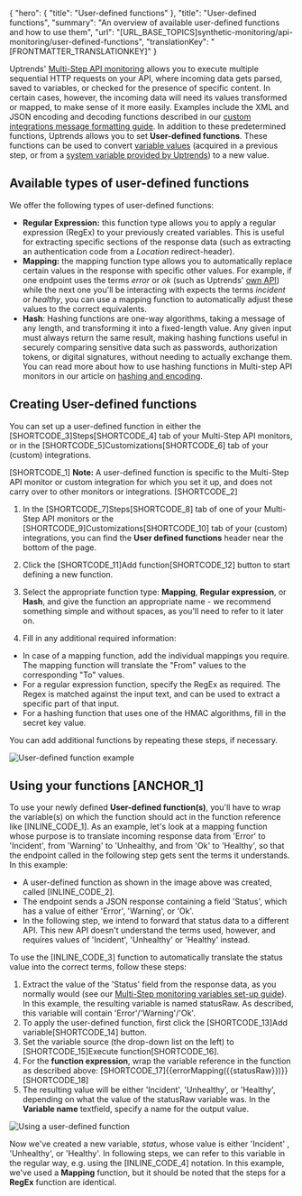 {
  "hero": {
    "title": "User-defined functions"
  },
  "title": "User-defined functions",
  "summary": "An overview of available user-defined functions and how to use them",
  "url": "[URL_BASE_TOPICS]synthetic-monitoring/api-monitoring/user-defined-functions",
  "translationKey": "[FRONTMATTER_TRANSLATIONKEY]"
}

Uptrends' [Multi-Step API monitoring]([LINK_URL_1]) allows you to execute multiple sequential HTTP requests on your API, where incoming data gets parsed, saved to variables, or checked for the presence of specific content. In certain cases, however, the incoming data will need its values transformed or mapped, to make sense of it more easily. Examples include the XML and JSON encoding and decoding functions described in our [custom integrations message formatting guide]([LINK_URL_2]). In addition to these predetermined functions, Uptrends allows you to set **User-defined functions**. These functions can be used to convert [variable values]([LINK_URL_3]) (acquired in a previous step, or from a [system variable provided by Uptrends]([LINK_URL_4])) to a new value.

## Available types of user-defined functions

We offer the following types of user-defined functions:

- **Regular Expression:** this function type allows you to apply a regular expression (RegEx) to your previously created variables. This is useful for extracting specific sections of the response data (such as extracting an authentication code from a *Location* redirect-header).
- **Mapping:** the mapping function type allows you to automatically replace certain values in the response with specific other values. For example, if one endpoint uses the terms *error* or *ok* (such as Uptrends' [own API]([LINK_URL_5])) while the next one you'll be interacting with expects the terms *incident* or *healthy*, you can use a mapping function to automatically adjust these values to the correct equivalents.
- **Hash**: Hashing functions are one-way algorithms, taking a message of any length, and transforming it into a fixed-length value. Any given input must always return the same result, making hashing functions useful in securely comparing sensitive data such as passwords, authorization tokens, or digital signatures, without needing to actually exchange them. You can read more about how to use hashing functions in Multi-step API monitors in our article on [hashing and encoding]([LINK_URL_6]).

## Creating User-defined functions

You can set up a user-defined function in either the [SHORTCODE_3]Steps[SHORTCODE_4] tab of your Multi-Step API monitors, or in the [SHORTCODE_5]Customizations[SHORTCODE_6] tab of your (custom) integrations.

[SHORTCODE_1]
**Note:** A user-defined function is specific to the Multi-Step API monitor or custom integration for which you set it up, and does not carry over to other monitors or integrations.
[SHORTCODE_2]

1.  In the [SHORTCODE_7]Steps[SHORTCODE_8] tab of one of your Multi-Step API monitors or the [SHORTCODE_9]Customizations[SHORTCODE_10] tab of your (custom) integrations, you can find the **User defined functions** header near the bottom of the page.

2.  Click the [SHORTCODE_11]Add function[SHORTCODE_12] button to start defining a new function.

3.  Select the appropriate function type: **Mapping**, **Regular expression**, or **Hash**, and give the function an appropriate name - we recommend something simple and without spaces, as you'll need to refer to it later on.

4.  Fill in any additional required information:
  - In case of a mapping function, add the individual mappings you require. The mapping function will translate the "From" values to the corresponding "To" values.
  - For a regular expression function, specify the RegEx as required. The Regex is matched against the input text, and can be used to extract a specific part of that input.
  - For a hashing function that uses one of the HMAC algorithms, fill in the secret key value.

You can add additional functions by repeating these steps, if necessary.

![User-defined function example]([LINK_URL_7])

## Using your functions [ANCHOR_1]

To use your newly defined **User-defined function(s)**, you'll have to wrap the variable(s) on which the function should act in the function reference like [INLINE_CODE_1]. As an example, let's look at a mapping function whose purpose is to translate incoming response data from 'Error' to 'Incident', from 'Warning' to 'Unhealthy, and from 'Ok' to 'Healthy', so that the endpoint called in the following step gets sent the terms it understands. In this example:

-   A user-defined function as shown in the image above was created, called [INLINE_CODE_2].
-   The endpoint sends a JSON response containing a field 'Status', which has a value of either 'Error', 'Warning', or 'Ok'.
-   In the following step, we intend to forward that status data to a different API. This new API doesn't understand the terms used, however, and requires values of 'Incident', 'Unhealthy' or 'Healthy' instead.

To use the [INLINE_CODE_3] function to automatically translate the status value into the correct terms, follow these steps:

1.  Extract the value of the 'Status' field from the response data, as you normally would (see our [Multi-Step monitoring variables set-up guide]([LINK_URL_8])). In this example, the resulting variable is named statusRaw. As described, this variable will contain 'Error'/'Warning'/'Ok'.
2.  To apply the user-defined function, first click the [SHORTCODE_13]Add variable[SHORTCODE_14] button.
3.  Set the variable source (the drop-down list on the left) to [SHORTCODE_15]Execute function[SHORTCODE_16].
4.  For the **function expression**, wrap the variable reference in the function as described above: [SHORTCODE_17]{{errorMapping({{statusRaw}})}}[SHORTCODE_18] 
5.  The resulting value will be either 'Incident', 'Unhealthy', or 'Healthy', depending on what the value of the statusRaw variable was. In the **Variable name** textfield, specify a name for the output value.

![Using a user-defined function]([LINK_URL_9])

Now we've created a new variable, *status*, whose value is either 'Incident' , 'Unhealthy', or 'Healthy'. In following steps, we can refer to this variable in the regular way, e.g. using the [INLINE_CODE_4] notation. In this example, we've used a **Mapping** function, but it should be noted that the steps for a **RegEx** function are identical.
